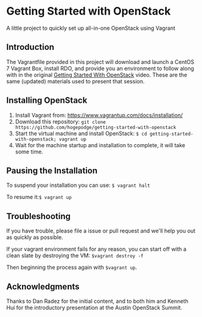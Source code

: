 # Getting Started with OpenStack 
A little project to quickly set up all-in-one OpenStack using Vagrant

## Introduction
The Vagrantfile provided in this project will download and launch a CentOS 7 Vagrant Box,
install RDO, and provide you an environment to follow along with in the original
[Getting Started With OpenStack](https://www.openstack.org/videos/austin-2016/getting-started-with-openstack)
video. These are the same (updated) materials used to present that session.

## Installing OpenStack

1. Install Vagrant from: https://www.vagrantup.com/docs/installation/
2. Download this repository: `git clone https://github.com/hogepodge/getting-started-with-openstack`
3. Start the virtual machine and install OpenStack: `$ cd getting-started-with-openstack; vagrant up`
4. Wait for the machine startup and installation to complete, it will take some time.

## Pausing the Installation

To suspend your installation you can use: `$ vagrant halt`

To resume it:`$ vagrant up`

## Troubleshooting

If you have trouble, please file a issue or pull request and we'll help you
out as quickly as possible.

If your vagrant environment fails for any reason, you can start off with
a clean slate by destroying the VM: `$vagrant destroy -f`

Then beginning the process again with `$vagrant up`.

## Acknowledgments

Thanks to Dan Radez for the initial content, and to both him and
Kenneth Hui for the introductory presentation at the Austin OpenStack 
Summit.
